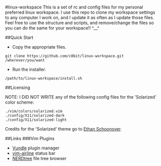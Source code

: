 #linux-workspace
This is a set of rc and config files for my personal preferred linux workspace. I use this repo to clone my workspace settings to any computer I work on, and I update it as often as I update those files. Feel free to use the structure and scripts, and remove/change the files so you can do the same for your workspace!! ^__^

##Quick Start
* Copy the appropriate files.
```
git clone https://github.com/c8bit/linux-workspace.git /wherever/you/want
```
* Run the installer.
```
/path/to/linux-workspace/install.sh
```

##Licensing

NOTE: I DID NOT WRITE any of the following config files for the 'Solarized' color scheme:
```
./vim/colors/solarized.vim
./config/X11/solarized-dark
./config/X11/solarized-light
```
Credits for the 'Solarized' theme go to [Ethan Schoonover](http://ethanschoonover.com/solarized).


##Links
###Vim Plugins
* [Vundle](https://github.com/VundleVim/Vundle.vim) plugin manager
* [vim-airline](https://github.com/bling/vim-airline) status bar
* [NERDtree](https://github.com/scrooloose/nerdtree) file tree browser
